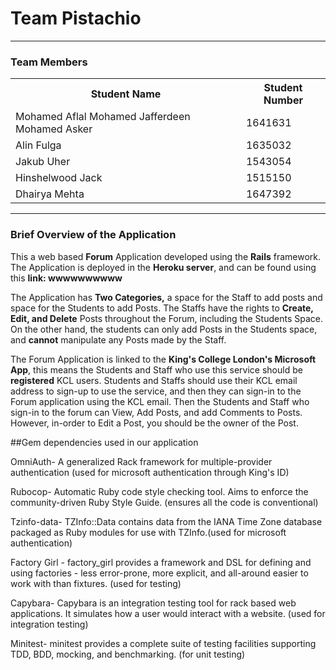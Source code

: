 # Team Pistachio

* * *

### Team Members

<table>

<tbody>

<tr>

<th>Student Name</th>

<th>Student Number</th>

</tr>

<tr>

<td>Mohamed Aflal Mohamed Jafferdeen Mohamed Asker</td>

<td>1641631</td>

</tr>

<tr>

<td>Alin Fulga</td>

<td>1635032</td>

</tr>

<tr>

<td>Jakub Uher</td>

<td>1543054</td>

</tr>

<tr>

<td>Hinshelwood Jack</td>

<td>1515150</td>

</tr>

<tr>

<td>Dhairya Mehta</td>

<td>1647392</td>

</tr>

</tbody>

</table>

* * *

<section>

### Brief Overview of the Application

This a web based **Forum** Application developed using the **Rails** framework. The Application is deployed in the **Heroku server**, and can be found using this **link: wwwwwwwwww**

The Application has **Two Categories,** a space for the Staff to add posts and space for the Students to add Posts. The Staffs have the rights to **Create, Edit, and Delete** Posts throughout the Forum, including the Students Space. On the other hand, the students can only add Posts in the Students space, and **cannot** manipulate any Posts made by the Staff.

The Forum Application is linked to the **King's College London's Microsoft App**, this means the Students and Staff who use this service should be **registered** KCL users. Students and Staffs should use their KCL email address to sign-up to use the service, and then they can sign-in to the Forum application using the KCL email. Then the Students and Staff who sign-in to the forum can View, Add Posts, and add Comments to Posts. However, in-order to Edit a Post, you should be the owner of the Post.

</section>


<section>

##Gem dependencies used in our application

OmniAuth- A generalized Rack framework for multiple-provider authentication (used for microsoft authentication through King's ID)

Rubocop- Automatic Ruby code style checking tool. Aims to enforce the community-driven Ruby Style Guide. (ensures all the code is conventional)

Tzinfo-data- TZInfo::Data contains data from the IANA Time Zone database packaged as Ruby modules for use with TZInfo.(used for microsoft authentication)

Factory Girl - factory_girl provides a framework and DSL for defining and using factories - less error-prone, more explicit, and all-around easier to work with than fixtures. (used for testing)

Capybara- Capybara is an integration testing tool for rack based web applications. It simulates how a user would interact with a website. (used for integration testing)

Minitest- minitest provides a complete suite of testing facilities supporting TDD, BDD, mocking, and benchmarking. (for unit testing)

</section>
